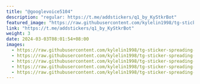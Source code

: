 ```yaml
---
title: "@googlevoice5104"
description: "regular: https://t.me/addstickers/q1_by_KyStkrBot"
featured_image: "https://raw.githubusercontent.com/kylelin1998/tg-sticker-spreading-worldwide-images/main/img/8ea272a3-4872-4ebb-9564-65b7e57d39cc.jpg"
link: "https://t.me/addstickers/q1_by_KyStkrBot"
weight: 3
date: 2024-03-03T08:01:54+08:00
images:
  - https://raw.githubusercontent.com/kylelin1998/tg-sticker-spreading-worldwide-images/main/img/8ea272a3-4872-4ebb-9564-65b7e57d39cc.jpg
  - https://raw.githubusercontent.com/kylelin1998/tg-sticker-spreading-worldwide-images/main/img/8c4b6dda-0c1d-4a86-bb74-89f06df484ab.jpg
  - https://raw.githubusercontent.com/kylelin1998/tg-sticker-spreading-worldwide-images/main/img/576884db-cf8b-4d4f-86c1-162d308d2a24.jpg
  - https://raw.githubusercontent.com/kylelin1998/tg-sticker-spreading-worldwide-images/main/img/23a01b88-9c1b-47a1-85f3-1c59f2588d6d.jpg
  - https://raw.githubusercontent.com/kylelin1998/tg-sticker-spreading-worldwide-images/main/img/ed008f52-0462-49f1-9ea1-82943d3b386e.jpg
---
```


